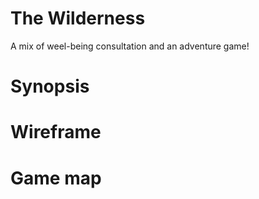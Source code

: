 # The Wilderness
A mix of weel-being consultation and an adventure game!

# Synopsis

# Wireframe

# Game map

